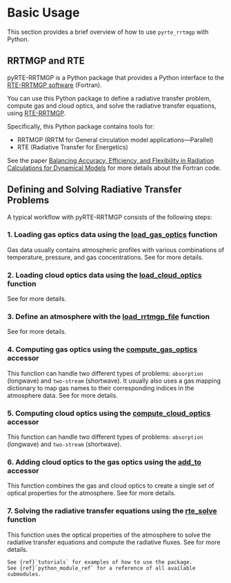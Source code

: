 # Basic Usage

This section provides a brief overview of how to use `pyrte_rrtmgp` with Python.

## RRTMGP and RTE

pyRTE-RRTMGP is a Python package that provides a Python interface to the [RTE-RRTMGP software](https://github.com/earth-system-radiation/rte-rrtmgp) (Fortran).

You can use this Python package to define a radiative transfer problem, compute gas and cloud optics, and solve the radiative transfer equations, using [RTE-RRTMGP](https://github.com/earth-system-radiation/rte-rrtmgp).


Specifically, this Python package contains tools for:

* RRTMGP (RRTM for General circulation model applications—Parallel)
* RTE (Radiative Transfer for Energetics)

See the paper [Balancing Accuracy, Efficiency, and Flexibility in Radiation Calculations for Dynamical Models](https://doi.org/10.1029/2019MS001621) for more details about the Fortran code.

## Defining and Solving Radiative Transfer Problems

A typical workflow with pyRTE-RRTMGP consists of the following steps:

### 1. Loading gas optics data using the [load_gas_optics](pyrte_rrtmgp.rrtmgp_gas_optics.load_gas_optics) function

Gas data usually contains atmospheric profiles with various combinations of temperature, pressure, and gas concentrations. See [](pyrte_rrtmgp.rrtmgp_gas_optics.load_gas_optics) for more details.

### 2. Loading cloud optics data using the [load_cloud_optics](pyrte_rrtmgp.rrtmgp_cloud_optics.load_cloud_optics) function

See [](pyrte_rrtmgp.rrtmgp_cloud_optics.load_cloud_optics) for more details.

### 3. Define an atmosphere with the [load_rrtmgp_file](pyrte_rrtmgp.utils.load_rrtmgp_file) function

See [](pyrte_rrtmgp.utils.load_rrtmgp_file) for more details.

### 4. Computing gas optics using the [compute_gas_optics](pyrte_rrtmgp.rrtmgp_gas_optics.GasOpticsAccessor) accessor

This function can handle two different types of problems: `absorption` (longwave) and `two-stream` (shortwave). It usually also uses a gas mapping dictionary to map gas names to their corresponding indices in the atmosphere data. See [](pyrte_rrtmgp.rrtmgp_gas_optics.GasOpticsAccessor) for more details.

### 5. Computing cloud optics using the [compute_cloud_optics](pyrte_rrtmgp.rrtmgp_cloud_optics.CloudOpticsAccessor) accessor

This function can handle two different types of problems: `absorption` (longwave) and `two-stream` (shortwave).

### 6. Adding cloud optics to the gas optics using the [add_to](pyrte_rrtmgp.rrtmgp_cloud_optics.CombineOpticalPropsAccessor) accessor

This function combines the gas and cloud optics to create a single set of optical properties for the atmosphere. See [](pyrte_rrtmgp.rrtmgp_cloud_optics.CombineOpticalPropsAccessor) for more details.

### 7. Solving the radiative transfer equations using the [rte_solve](pyrte_rrtmgp.rte_solver.rte_solve) function

This function uses the optical properties of the atmosphere to solve the radiative transfer equations and compute the radiative fluxes. See [](pyrte_rrtmgp.rte_solver.rte_solve) for more details.

```{seealso}
See {ref}`tutorials` for examples of how to use the package.
See {ref}`python_module_ref` for a reference of all available submodules.
```
